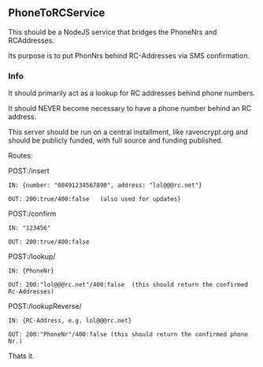 ## PhoneToRCService

This should be a NodeJS service that bridges the PhoneNrs and RCAddresses.

Its purpose is to put PhonNrs behind RC-Addresses via SMS confirmation.

### Info

It should primarily act as a lookup for RC addresses behind phone numbers.

It should NEVER become necessary to have a phone number behind an RC address.

This server should be run on a central installment, like ravencrypt.org and should be publicly funded,
with full source and funding published.


Routes:

POST:/insert

    IN: {number: "00491234567890", address: "lol@@@rc.net"}

    OUT: 200:true/400:false   (also used for updates}

POST:/confirm

    IN: "123456"

    OUT: 200:true/400:false

POST:/lookup/

    IN: {PhoneNr}

    OUT: 200:"lol@@@rc.net"/400:false  (this should return the confirmed Rc-Addresses)

POST:/lookupReverse/

    IN: {RC-Address, e.g. lol@@@rc.net}

    OUT: 200:"PhoneNr"/400:false (this should return the confirmed phone Nr.)


Thats it.

